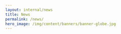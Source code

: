 ```yaml
---
layout: internal/news
title: News
permalink: /news/
hero_image: /img/content/banners/banner-globe.jpg
---
```


<!--- This child document initializes the page in Jekyll. -->